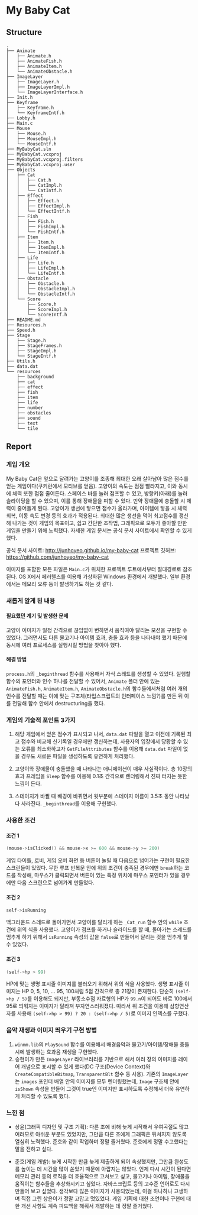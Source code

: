 # My Baby Cat

## Structure

```text
.
├── Animate
│   ├── Animate.h
│   ├── AnimateFish.h
│   ├── AnimateItem.h
│   └── AnimateObstacle.h
├── ImageLayer
│   ├── ImageLayer.h
│   ├── ImageLayerImpl.h
│   └── ImageLayerInterface.h
├── Init.h
├── Keyframe
│   ├── Keyframe.h
│   └── KeyframeIntf.h
├── Lobby.h
├── Main.c
├── Mouse
│   ├── Mouse.h
│   ├── MouseImpl.h
│   └── MouseIntf.h
├── MyBabyCat.sln
├── MyBabyCat.vcxproj
├── MyBabyCat.vcxproj.filters
├── MyBabyCat.vcxproj.user
├── Objects
│   ├── Cat
│   │   ├── Cat.h
│   │   ├── CatImpl.h
│   │   └── CatIntf.h
│   ├── Effect
│   │   ├── Effect.h
│   │   ├── EffectImpl.h
│   │   └── EffectIntf.h
│   ├── Fish
│   │   ├── Fish.h
│   │   ├── FishImpl.h
│   │   └── FishIntf.h
│   ├── Item
│   │   ├── Item.h
│   │   ├── ItemImpl.h
│   │   └── ItemIntf.h
│   ├── Life
│   │   ├── Life.h
│   │   ├── LifeImpl.h
│   │   └── LifeIntf.h
│   ├── Obstacle
│   │   ├── Obstacle.h
│   │   ├── ObstacleImpl.h
│   │   └── ObstacleIntf.h
│   └── Score
│       ├── Score.h
│       ├── ScoreImpl.h
│       └── ScoreIntf.h
├── README.md
├── Resources.h
├── Speed.h
├── Stage
│   ├── Stage.h
│   ├── StageFrames.h
│   ├── StageImpl.h
│   └── StageIntf.h
├── Utils.h
├── data.dat
└── resources
    ├── background
    ├── cat
    ├── effect
    ├── fish
    ├── item
    ├── life
    ├── number
    ├── obstacles
    ├── sound
    ├── text
    └── tile
```

## Report

### 게임 개요
My Baby Cat은 앞으로 달려가는 고양이를 조종해 최대한 오래 살아남아 많은 점수를 얻는 게임이다(쿠키런에서 모티브를 얻음). 고양이의 속도는 점점 빨라지고, 이와 동시에 체력 또한 점점 줄어든다. 스페이스 바를 눌러 점프할 수 있고, 방향키(아래)를 눌러 슬라이딩을 할 수 있으며, 이를 통해 장애물을 피할 수 있다. 만약 장애물에 충돌할 시 체력이 줄어들게 된다.
고양이가 생선에 닿으면 점수가 올라가며, 아이템에 닿을 시 체력 회복, 이동 속도 변경 등의 효과가 적용된다. 최대한 많은 생선을 먹어 최고점수를 갱신해 나가는 것이 게임의 목표이고, 쉽고 간단한 조작법, 그래픽으로 모두가 좋아할 만한 게임을 만들기 위해 노력했다. 자세한 게임 문서는 공식 문서 사이트에서 확인할 수 있게 했다.

공식 문서 사이트: http://junhoyeo.github.io/my-baby-cat
프로젝트 깃허브: https://github.com/junhoyeo/my-baby-cat

이미지를 포함한 모든 파일은 `Main.c`가 위치한 프로젝트 루트에서부터 절대경로로 참조된다.
OS X에서 페러렐즈를 이용해 가상화된 Windows 환경에서 개발했다. 일부 환경에서는 메모리 오류 등이 발생하기도 하는 것 같다.

### 새롭게 알게 된 내용

#### 필요했던 계기 및 발생한 문제
고양이 이미지가 일정 간격으로 끊임없이 변하면서 움직여야 달리는 모션을 구현할 수 있었다. 그러면서도 다른 물고기나 아이템 효과, 충돌 효과 등을 나타내야 했기 때문에 동시에 여러 프로세스를 실행시킬 방법을 찾아야 했다.

#### 해결 방법
`process.h`의 `_beginthread` 함수를 사용해서 자식 스레드를 생성할 수 있었다. 실행할 함수의 포인터와 인수 하나를 전달할 수 있어서, `Animate` 폴더 안에 있는 `AnimateFish.h`, `AnimateItem.h`, `AnimateObstacle.h`의 함수들에서처럼 여러 개의 인수를 전달할 때는 이에 맞는 구조체(타입스크립트의 인터페이스 느낌?)를 만든 뒤 이를 전달해 함수 안에서 destructuring을 했다.

### 게임의 기술적 포인트 3가지

1. 해당 게임에서 얻은 점수가 표시되고 나서, `data.dat` 파일을 열고 이전에 기록된 최고 점수와 비교해 신기록일 경우에만 갱신하는데, 사용자의 입장에서 당황할 수 있는 오류를 최소화하고자 `GetFileAttributes` 함수를 이용해 `data.dat` 파일이 없을 경우도 새로운 파일을 생성하도록 유연하게 처리했다.

2. 고양이와 장애물이 충돌했을 때 나타나는 애니메이션이 매우 사실적이다. 총 10장의 효과 프레임을 `Sleep` 함수를 이용해 0.1초 간격으로 렌더링해서 진짜 터지는 듯한 느낌이 든다.

3. 스테이지가 바뀔 때 배경이 바뀌면서 윗부분에 스테이지 이름이 3.5초 동안 나타났다 사라진다. `_beginthread`를 이용해 구현했다.

### 사용한 조건

#### 조건 1

```c
(mouse->isClicked() && mouse->x >= 600 && mouse->y >= 200)
```

게임 타이틀, 로비, 게임 오버 화면 등 버튼이 눌릴 때 다음으로 넘어가는 구현이 필요한 스크린들이 있었다. 무한 루프 반복문 안에 위의 조건이 충족된 경우에만 `break`하는 코드를 작성해, 마우스가 클릭되면서 버튼이 있는 특정 위치에 마우스 포인터가 있을 경우에만 다음 스크린으로 넘어가게 만들었다.

#### 조건 2

```c
self->isRunning
```

백그라운드 스레드로 돌아가면서 고양이를 달리게 하는 `_Cat_run` 함수 안의 `while` 조건에 위의 식을 사용했다. 고양이가 점프를 하거나 슬라이드를 할 때, 돌아가는 스레드를 멈추게 하기 위해서 `isRunning` 속성의 값을 `false`로 만들어서 달리는 것을 멈추게 할 수 있었다.

#### 조건 3

```c
(self->hp > 99)
```

HP에 맞는 생명 표시줄 이미지를 불러오기 위해서 위의 식을 사용했다. 생명 표시줄 이미지는 HP 0, 5, 10, ... 95, 100처럼 5점 간격으로 총 21장이 존재한다. 단순히 `(self->hp / 5)`를 이용해도 되지만, 부동소수점 자료형의 HP가 `99.n`이 되어도 바로 100에서 95로 띄워지는 이미지가 달라져 부자연스러워졌다. 따라서 위 조건을 이용해 삼항연산자를 사용해 `(self->hp > 99) ? 20 : (self->hp / 5)`로 이미지 인덱스를 구했다.

### 음악 재생과 이미지 띄우기 구현 방법

1. `winmm.lib`의 `PlaySound` 함수를 이용해서 배경음악과 물고기/아이템/장애물 충돌 시에 발생하는 효과음 재생을 구현했다.
2. 승현이가 만든 `ImageLayer` 라이브러리를 기반으로 해서 여러 장의 이미지를 레이어 개념으로 표시할 수 있게 했다(DC 구조(Device Context)와 `CreateCompatibleBitmap`, `TransparentBlt` 함수 등 사용). 기존의 `ImageLayer`는 `images` 포인터 배열 안의 이미지를 모두 렌더링했는데, `Image` 구조체 안에 `isShown` 속성을 만들어 그것이 true인 이미지만 표시하도록 수정해서 더욱 유연하게 처리할 수 있도록 했다.

### 느낀 점

- 상윤(그래픽 디자인 및 구조 기획): 다른 조에 비해 늦게 시작해서 우여곡절도 많고 여러모로 아쉬운 부분도 있었지만, 그만큼 다른 조에게 그래픽은 뒤쳐지지 않도록 열심히 노력했다. 준호와 같이 작업하며 정말 즐거웠다. 준호에게 정말 수고했다는 말을 전하고 싶다.

- 준호(게임 개발): 늦게 시작한 만큼 늦게 제출하게 되어 속상했지만, 그만큼 완성도를 높이는 데 시간을 많이 쏟았기 때문에 아깝지는 않았다. 언제 다시 시간이 된다면 메모리 관리 등의 로직을 더 효율적으로 고쳐보고 싶고, 물고기나 아이템, 장애물을 움직이는 함수들을 추상화시키고 싶었다. 자바스크립트 등의 고수준 언어로도 다시 만들어 보고 싶었다. 생각보다 많은 이미지가 사용되었는데, 이걸 하나하나 고생하며 직접 그린 상윤이가 정말 고맙고 멋있었다. 게임 기획에 대한 조언이나 구현에 대한 개선 사항도 계속 피드백을 해줘서 개발하는 데 정말 즐거웠다.
